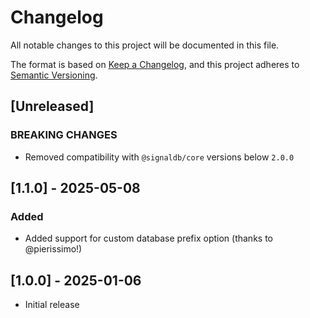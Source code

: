 # Changelog

All notable changes to this project will be documented in this file.

The format is based on [Keep a Changelog](https://keepachangelog.com/en/1.1.0/),
and this project adheres to [Semantic Versioning](https://semver.org/spec/v2.0.0.html).

## [Unreleased]

### BREAKING CHANGES

* Removed compatibility with `@signaldb/core` versions below `2.0.0`

## [1.1.0] - 2025-05-08

### Added

* Added support for custom database prefix option (thanks to @pierissimo!)

## [1.0.0] - 2025-01-06

* Initial release
